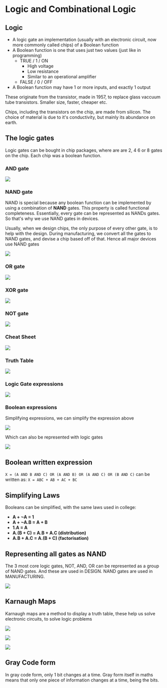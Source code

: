 # Logic and Combinational Logic

## Logic

* A logic gate an implementation \(usually with an electronic circuit, now more commonly called chips\) of a Boolean function
* A Boolean function is one that uses just two values \(just like in programming\)
  * TRUE / 1 / ON
    * High voltage
    * Low resistance
    * Similar to an operational amplifier
  * FALSE / 0 / OFF
* A Boolean function may have 1 or more inputs, and exactly 1 output

These originate from the transistor, made in 1957, to replace glass vaccuum tube transistors. Smaller size, faster, cheaper etc.

Chips, including the transistors on the chip, are made from silicon. The choice of material is due to it's conductivity, but mainly its abundance on earth.

## The logic gates

Logic gates can be bought in chip packages, where are are 2, 4 6 or 8 gates on the chip. Each chip was a boolean function.

### AND gate

![](../../../../.gitbook/assets/image%20%28103%29.png)

### NAND gate

NAND is special because any boolean function can be implemented by using a combination of **NAND** gates. This property is called functional completeness. Essentially, every gate can be represented as NANDs gates. So that's why we use NAND gates in devices.

Usually, when we design chips, the only purpose of every other gate, is to help with the design. During manufacturing, we convert all the gates to NAND gates, and devise a chip based off of that. Hence all  major devices use NAND gates

![](../../../../.gitbook/assets/image%20%28106%29.png)

### OR gate

![](../../../../.gitbook/assets/image%20%28102%29.png)

### XOR gate

![](../../../../.gitbook/assets/image%20%28109%29.png)

### NOT gate

![](../../../../.gitbook/assets/image%20%28107%29.png)

### Cheat Sheet

![](../../../../.gitbook/assets/image%20%28108%29.png)

### Truth Table

![](../../../../.gitbook/assets/image%20%28112%29.png)

### Logic Gate expressions

![](../../../../.gitbook/assets/image%20%28114%29.png)

### Boolean expressions

Simplifying expressions, we can simplify the expression above

![](../../../../.gitbook/assets/image%20%28111%29.png)

Which can also be represented with logic gates

![](../../../../.gitbook/assets/image%20%28110%29.png)

## Boolean written expression

`X = (A AND B AND C) OR (A AND B) OR (A AND C) OR (B AND C)` can be written as: `X = ABC + AB + AC + BC`

## Simplifying Laws

Booleans can be simplified, with the same laws used in college:

* **A + ~A = 1**
* **A + ~A.B = A + B**
* **1.A = A**
* **A.\(B + C\) = A.B + A.C \(distribution\)**
* **A.B + A.C = A.\(B + C\) \(factorisation\)**

## Representing all gates as NAND

The 3 most core logic gates, NOT, AND, OR can be represented as a group of NAND gates. And these are used in DESIGN. NAND gates are used in MANUFACTURING.

![](../../../../.gitbook/assets/image%20%28113%29.png)

## Karnaugh Maps

Karnaugh maps are a method to display a truth table, these help us solve electronic circuits, to solve logic problems

![](../../../../.gitbook/assets/image%20%28104%29.png)

![](../../../../.gitbook/assets/image%20%28116%29.png)

![](../../../../.gitbook/assets/image%20%28115%29.png)

## Gray Code form

In gray code form, only 1 bit changes at a time. Gray form itself in maths means that only one piece of information changes at a time, being the bits.

